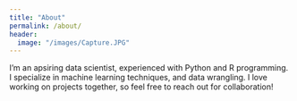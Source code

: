 ```yaml
---
title: "About"
permalink: /about/
header:
  image: "/images/Capture.JPG"
---
```


I’m an apsiring data scientist, experienced with Python and R programming. I specialize in machine learning techniques, and data wrangling. I love working on projects together, so feel free to reach out for collaboration!
